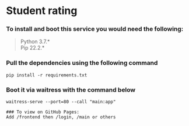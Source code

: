 # Student rating

### To install and boot this service you would need the following:
 > Python 3.7.* \
 > Pip 22.2.*
 
### Pull the dependencies using the following command
```commandline
pip install -r requirements.txt      
```
### Boot it via waitress with the command below
```commandline
waitress-serve --port=80 --call "main:app"

### To view on GitHub Pages:
Add /frontend then /login, /main or others
